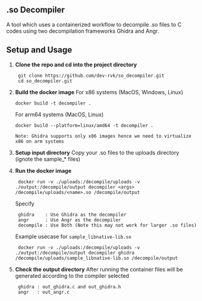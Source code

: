 ## .so Decompiler
A tool which uses a containerized workflow to decompile .so files to C codes using two decompilation frameworks Ghidra and Angr.

## Setup and Usage

1. **Clone the repo and cd into the project directory**
   ```plaintext
    git clone https://github.com/dev-rvk/so_decompiler.git
    cd so_decompiler.git
   ```
2. **Build the docker image**
   For x86 systems (MacOS, Windows, Linux)
    ```plaintext
    docker build -t decompiler .                              
    ```
    For arm64 systems (MacOS, Linux)
    ```plaintext
    docker build --platform=linux/amd64 -t decompiler .       
    ```
    `Note: Ghidra supports only x86 images hence we need to virtualize x86 on arm systems`

3. **Setup input directory**
   Copy your .so files to the uploads directory (ignote the sample_* files)

4. **Run the docker image**
   ```plaintext
    docker run -v ./uploads:/decompile/uploads -v ./output:/decompile/output decompiler <args> /decompile/uploads/<name>.so /decompile/output
   ```
   Specify <args>
   ```plaintext
    ghidra    : Use Ghidra as the decompiler
    angr      : Use Angr as the decompiler
    decompile : Use Both (Note this may not work for larger .so files)
   ``` 
   Example usecase for `sample_libnative-lib.so`
   ```plaintext
    docker run -v ./uploads:/decompile/uploads -v ./output:/decompile/output decompiler ghidra /decompile/uploads/sample_libnative-lib.so /decompile/output
   ```
5. **Check the output directory**
   After running the container files will be generated according to the compiler selected
   ```plaintext
    ghidra : out_ghidra.c and out_ghidra.h
    angr   : out_angr.c
   ```

